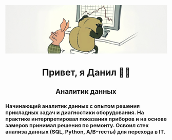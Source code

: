 <p align="center">
  <img src="https://github.com/notvarprod/notvarprod/raw/main/1.PNG" />
</p>

<h1 align="center">Привет, я Данил 👋🏻</h1>

<h2 align="center">
  <span style="border-right: 2px solid; animation: blink 1s infinite;">Аналитик данных</span>
</h2>

<style>
@keyframes blink {
  0%, 100% { border-color: transparent; }
  50% { border-color: black; }
}
</style>

### Начинающий аналитик данных с опытом решения прикладных задач и диагностики оборудования. На практике интерпретировал показания приборов и на основе замеров принимал решения по ремонту. Освоил стек анализа данных (SQL, Python, A/B-тесты) для перехода в IT.
